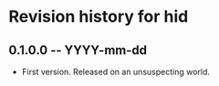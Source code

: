 # Revision history for hid

## 0.1.0.0 -- YYYY-mm-dd

* First version. Released on an unsuspecting world.
